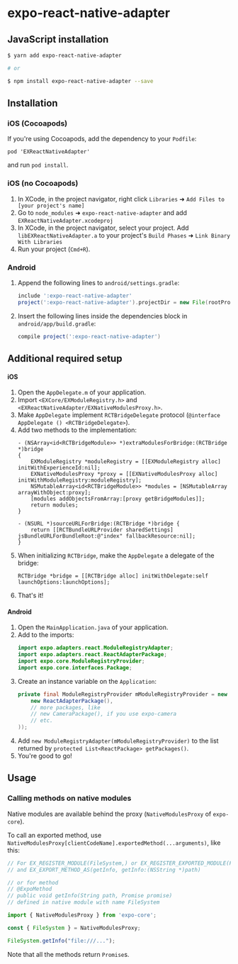 # expo-react-native-adapter

## JavaScript installation

```sh
$ yarn add expo-react-native-adapter

# or

$ npm install expo-react-native-adapter --save
```

## Installation

### iOS (Cocoapods)

If you're using Cocoapods, add the dependency to your `Podfile`:

`pod 'EXReactNativeAdapter'`

and run `pod install`.

### iOS (no Cocoapods)

1.  In XCode, in the project navigator, right click `Libraries` ➜ `Add Files to [your project's name]`
2.  Go to `node_modules` ➜ `expo-react-native-adapter` and add `EXReactNativeAdapter.xcodeproj`
3.  In XCode, in the project navigator, select your project. Add `libEXReactNativeAdapter.a` to your project's `Build Phases` ➜ `Link Binary With Libraries`
4.  Run your project (`Cmd+R`).

### Android

1.  Append the following lines to `android/settings.gradle`:
    ```gradle
    include ':expo-react-native-adapter'
    project(':expo-react-native-adapter').projectDir = new File(rootProject.projectDir, '../node_modules/expo-react-native-adapter/android')
    ```
2.  Insert the following lines inside the dependencies block in `android/app/build.gradle`:
    ```gradle
    compile project(':expo-react-native-adapter')
    ```

## Additional required setup

#### iOS

1. Open the `AppDelegate.m` of your application.
2. Import `<EXCore/EXModuleRegistry.h>` and `<EXReactNativeAdapter/EXNativeModulesProxy.h>`.
3. Make `AppDelegate` implement `RCTBridgeDelegate` protocol (`@interface AppDelegate () <RCTBridgeDelegate>`).
4. Add two methods to the implementation:
    ```objc
    - (NSArray<id<RCTBridgeModule>> *)extraModulesForBridge:(RCTBridge *)bridge
    {
        EXModuleRegistry *moduleRegistry = [[EXModuleRegistry alloc] initWithExperienceId:nil];
        EXNativeModulesProxy *proxy = [[EXNativeModulesProxy alloc] initWithModuleRegistry:moduleRegistry];
        NSMutableArray<id<RCTBridgeModule>> *modules = [NSMutableArray arrayWithObject:proxy];
        [modules addObjectsFromArray:[proxy getBridgeModules]];
        return modules;
    }

    - (NSURL *)sourceURLForBridge:(RCTBridge *)bridge {
        return [[RCTBundleURLProvider sharedSettings] jsBundleURLForBundleRoot:@"index" fallbackResource:nil];
    }
    ```
5. When initializing `RCTBridge`, make the `AppDelegate` a delegate of the bridge:
    ```objc
    RCTBridge *bridge = [[RCTBridge alloc] initWithDelegate:self launchOptions:launchOptions];
    ```
6. That's it!

#### Android

1. Open the `MainApplication.java` of your application.
2. Add to the imports:
    ```java
    import expo.adapters.react.ModuleRegistryAdapter;
    import expo.adapters.react.ReactAdapterPackage;
    import expo.core.ModuleRegistryProvider;
    import expo.core.interfaces.Package;
    ```
3. Create an instance variable on the `Application`:
    ```java
    private final ModuleRegistryProvider mModuleRegistryProvider = new ModuleRegistryProvider(Arrays.<Package>asList(
        new ReactAdapterPackage(),
        // more packages, like
        // new CameraPackage(), if you use expo-camera
        // etc.
    ));
    ```
4. Add `new ModuleRegistryAdapter(mModuleRegistryProvider)` to the list returned by `protected List<ReactPackage> getPackages()`.
5. You're good to go!

## Usage

### Calling methods on native modules

Native modules are available behind the proxy (`NativeModulesProxy` of `expo-core`).

To call an exported method, use `NativeModulesProxy[clientCodeName].exportedMethod(...arguments)`, like this:

```js
// For EX_REGISTER_MODULE(FileSystem,) or EX_REGISTER_EXPORTED_MODULE(FileSystem)
// and EX_EXPORT_METHOD_AS(getInfo, getInfo:(NSString *)path)

// or for method
// @ExpoMethod
// public void getInfo(String path, Promise promise)
// defined in native module with name FileSystem

import { NativeModulesProxy } from 'expo-core';

const { FileSystem } = NativeModulesProxy;

FileSystem.getInfo("file:///...");
```

Note that all the methods return `Promise`s.
